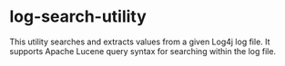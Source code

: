 # log-search-utility
This utility searches and extracts values from a given Log4j log file. It supports Apache Lucene query syntax for searching within the log file.
